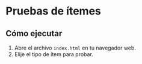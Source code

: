 # Pruebas de ítemes

## Cómo ejecutar

1. Abre el archivo `index.html` en tu navegador web.
2. Elije el tipo de ítem para probar.
